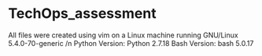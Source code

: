# TechOps_assessment

All files were created using vim on a Linux machine running GNU/Linux 5.4.0-70-generic /n
Python Version: Python 2.7.18
Bash Version: bash 5.0.17

